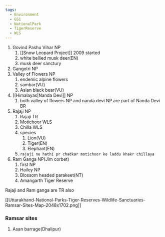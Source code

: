 ```yaml
---
tags:
  - Environment
  - GS1
  - NationalPark
  - TigerReserve
  - WLS
---
```

1. Govind Pashu Vihar NP
	1. [[Snow Leopard Project]] 2009 started
	2. white bellied musk deer(EN)
	3. musk deer sanctury
2. Gangotri NP
3. Valley of Flowers NP
	1. endemic alpine flowers
	2. sambar(VU)
	3. Asian black bear(VU)
4. [[Himalayas|Nanda Devi]] NP
	1. both valley of flowers NP and nanda devi NP are part of Nanda Devi BR
5. Rajaji NP 
	1. Rajaji TR
	2. Motichoor WLS
	3. Chilla WLS
	4. species
		1. Lion(VU)
		2. Tiger(EN)
		3. Elephant(EN)
	5. `rajaji ne hathi pr chadkar motichoor ke laddu khakr chillaya`
6. Ram Ganga NP(Jim corbet)
	1. first NP
	2. Hailey NP
	3. Blossom headed parakeet(NT)
	4. Amangarth Tiger Reserve

Rajaji and Ram ganga are TR also

[[Uttarakhand-National-Parks-Tiger-Reserves-Wildlife-Sanctuaries-Ramsar-Sites-Map-2048x1702.png]]

### Ramsar sites
1. Asan barrage(Dhalipur)

